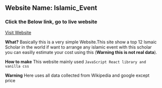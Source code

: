 ## Website Name: Islamic_Event

### Click the Below link, go to live website

[Visit Website](https://www.google.com)

**What?**
Basically this is a very simple Website.This site show a top 12 Ismaic Scholar in the world
if want to arrange any islamic event with this scholar you can easilly estimate your cost using this
(**Warning this is not real data**).

**How to make**
This website mainly used `JavaScript React library and vanilla css`

**Warning**
Here uses all data collected from Wikipedia and google except price
